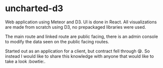 # uncharted-d3

Web application using Meteor and D3. UI is done in React. All visualizations are made from scratch using D3, no prepackaged libraries were used. 

The main route and linked route are public facing, there is an admin console to modify the data seen on the public facing routes.

Started out as an application for a client, but contract fell through 😪. So instead I would like to share this knowledge with anyone that would like to take a look :bowtie:.
